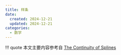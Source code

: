 ```yaml
---
title: 样条
date:
  created: 2024-12-21
  updated: 2024-12-21
categories:
  - 数学
---
```


!!! quote 
    本文主要内容参考自 [The Continuity of Splines](https://www.youtube.com/watch?v=jvPPXbo87ds&t=2037s)